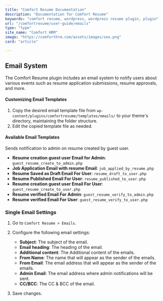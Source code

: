 ```yaml
---
title: "Comfort Resume Documentation"
description: "Documentation for Comfort Resume"
keywords: "comfort resume, wordpress, wordpress resume plugin, plugin"
url: "/comfortresume/user-guide/emails"
type: "type"
site_name: "Comfort HRM"
image: "https://comforthrm.com/assets/images/seo.png"
card: "article"

---
```


## Email System

The Comfort Resume plugin includes an email system to notify users about various events such as resume application submissions, resume approvals, and more.

#### Customizing Email Templates

1. Copy the desired email template file from `wp-content/plugins/comfortresume/templates/emails/` to your theme's directory, maintaining the folder structure.
2. Edit the copied template file as needed.

#### Available Email Templates
Sends notification to admin on resume created by guest user.
- **Resume creation guest user Email for Admin**: `guest_resume_create_to_admin.php`
- **Job Application Email with resume Email**: `job_applied_by_resume.php`
- **Resume Saved as Draft Email For User**: `resume_draft_to_user.php`
- **Resume Published Email For User**: `resume_published_to_user.php`
- **Resume creation guest user Email For User**: `guest_resume_create_to_user.php`
- **Resume verified  Email For Admin**: `guest_resume_verify_to_admin.php`
- **Resume verified  Email For User**: `guest_resume_verify_to_user.php`
### Single Email Settings

1. Go to `Comfort Resume > Emails`.
2. Configure the following email settings:

   - **Subject**: The subject of the email.
   - **Email heading**: The heading of the email.
   - **Additional content**: The Additional content of the emails.
   - **From Name**: The name that will appear as the sender of the emails.
   - **From Email**: The email address that will appear as the sender of the emails.
   - **Admin Email**: The email address where admin notifications will be sent.
   - **CC/BCC**: The CC & BCC of the email.

3. Save changes.

